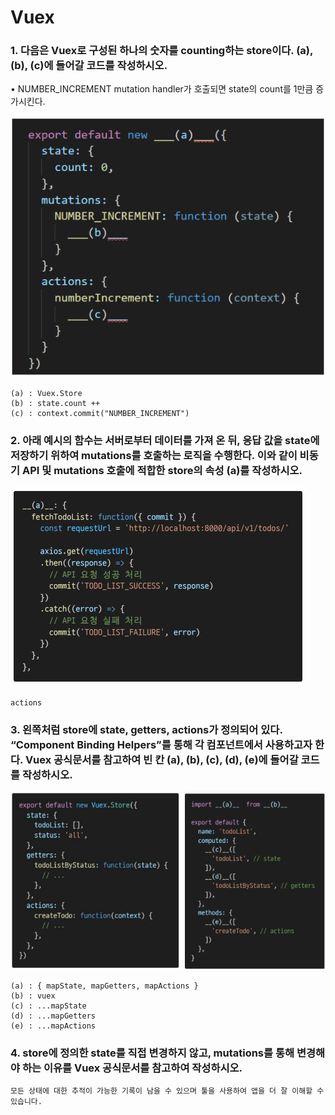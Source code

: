 # Vuex

### 1. 다음은 Vuex로 구성된 하나의 숫자를 counting하는 store이다. (a), (b), (c)에 들어갈 코드를 작성하시오. 

• NUMBER_INCREMENT mutation handler가 호출되면 state의 count를 1만큼 증가시킨다.

![image-20211111194219253](homework.assets/image-20211111194219253.png)

```
(a) : Vuex.Store
(b) : state.count ++
(c) : context.commit("NUMBER_INCREMENT")
```



### 2. 아래 예시의 함수는 서버로부터 데이터를 가져 온 뒤, 응답 값을 state에 저장하기 위하여 mutations를 호출하는 로직을 수행한다. 이와 같이 비동기 API 및 mutations 호출에 적합한 store의 속성 (a)를 작성하시오.

![image-20211111194237368](homework.assets/image-20211111194237368.png)

```
actions
```



### 3. 왼쪽처럼 store에 state, getters, actions가 정의되어 있다. “Component Binding Helpers”를 통해 각 컴포넌트에서 사용하고자 한다. Vuex 공식문서를 참고하여 빈 칸 (a), (b), (c), (d), (e)에 들어갈 코드를 작성하시오.

![image-20211111194300859](homework.assets/image-20211111194300859.png)

```
(a) : { mapState, mapGetters, mapActions }
(b) : vuex
(c) : ...mapState
(d) : ...mapGetters
(e) : ...mapActions
```





### 4. store에 정의한 state를 직접 변경하지 않고, mutations를 통해 변경해야 하는 이유를 Vuex 공식문서를 참고하여 작성하시오.

```
모든 상태에 대한 추적이 가능한 기록이 남을 수 있으며 툴을 사용하여 앱을 더 잘 이해할 수 있습니다.
```


